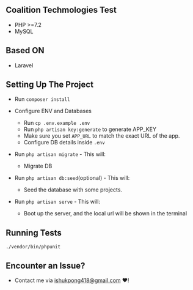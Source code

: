 ## Coalition Techmologies Test
* PHP >=7.2
* MySQL
## Based ON
* Laravel
## Setting Up The Project
* Run `composer install`
* Configure ENV and Databases
    * Run `cp .env.example .env`
    * Run `php artisan key:generate` to generate APP_KEY
    * Make sure you set `APP_URL` to match the exact URL of the app.
    * Configure DB details inside `.env`
   
*  Run `php artisan migrate` - This will: 
    * Migrate DB
    
*  Run `php artisan db:seed`(optional) - This will: 
    * Seed the database with some projects.
    
*   Run `php artisan serve` - This will: 
    * Boot up the server, and the local url will be shown in the terminal
   

## Running Tests
`./vendor/bin/phpunit`

## Encounter an Issue?

* Contact me via ishukpong418@gmail.com ❤️!


